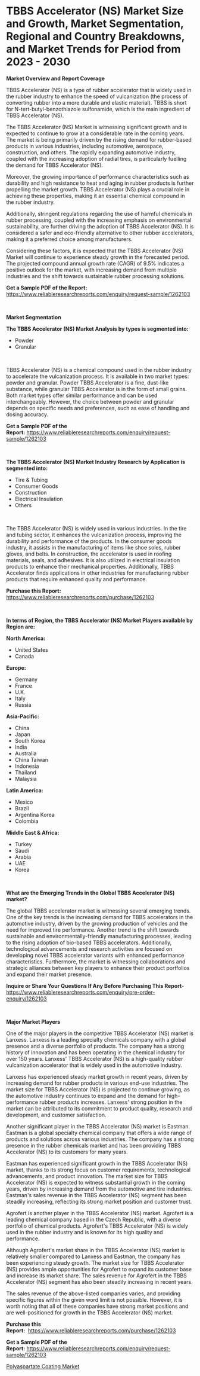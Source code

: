 <p><h1>TBBS Accelerator (NS) Market Size and Growth, Market Segmentation, Regional and Country Breakdowns, and Market Trends for Period from 2023 -  2030</h1></p><p><strong>Market Overview and Report Coverage</strong></p>
<p><p>TBBS Accelerator (NS) is a type of rubber accelerator that is widely used in the rubber industry to enhance the speed of vulcanization (the process of converting rubber into a more durable and elastic material). TBBS is short for N-tert-butyl-benzothiazole sulfonamide, which is the main ingredient of TBBS Accelerator (NS).</p><p>The TBBS Accelerator (NS) Market is witnessing significant growth and is expected to continue to grow at a considerable rate in the coming years. The market is being primarily driven by the rising demand for rubber-based products in various industries, including automotive, aerospace, construction, and others. The rapidly expanding automotive industry, coupled with the increasing adoption of radial tires, is particularly fuelling the demand for TBBS Accelerator (NS).</p><p>Moreover, the growing importance of performance characteristics such as durability and high resistance to heat and aging in rubber products is further propelling the market growth. TBBS Accelerator (NS) plays a crucial role in achieving these properties, making it an essential chemical compound in the rubber industry.</p><p>Additionally, stringent regulations regarding the use of harmful chemicals in rubber processing, coupled with the increasing emphasis on environmental sustainability, are further driving the adoption of TBBS Accelerator (NS). It is considered a safer and eco-friendly alternative to other rubber accelerators, making it a preferred choice among manufacturers.</p><p>Considering these factors, it is expected that the TBBS Accelerator (NS) Market will continue to experience steady growth in the forecasted period. The projected compound annual growth rate (CAGR) of 9.5% indicates a positive outlook for the market, with increasing demand from multiple industries and the shift towards sustainable rubber processing solutions.</p></p>
<p><strong>Get a Sample PDF of the Report:</strong> <a href="https://www.reliableresearchreports.com/enquiry/request-sample/1262103">https://www.reliableresearchreports.com/enquiry/request-sample/1262103</a></p>
<p>&nbsp;</p>
<p><strong>Market Segmentation</strong></p>
<p><strong>The TBBS Accelerator (NS) Market Analysis by types is segmented into:</strong></p>
<p><ul><li>Powder</li><li>Granular</li></ul></p>
<p>&nbsp;</p>
<p><p>TBBS Accelerator (NS) is a chemical compound used in the rubber industry to accelerate the vulcanization process. It is available in two market types: powder and granular. Powder TBBS Accelerator is a fine, dust-like substance, while granular TBBS Accelerator is in the form of small grains. Both market types offer similar performance and can be used interchangeably. However, the choice between powder and granular depends on specific needs and preferences, such as ease of handling and dosing accuracy.</p></p>
<p><strong>Get a Sample PDF of the Report:</strong>&nbsp;<a href="https://www.reliableresearchreports.com/enquiry/request-sample/1262103">https://www.reliableresearchreports.com/enquiry/request-sample/1262103</a></p>
<p>&nbsp;</p>
<p><strong>The TBBS Accelerator (NS) Market Industry Research by Application is segmented into:</strong></p>
<p><ul><li>Tire & Tubing</li><li>Consumer Goods</li><li>Construction</li><li>Electrical Insulation</li><li>Others</li></ul></p>
<p>&nbsp;</p>
<p><p>The TBBS Accelerator (NS) is widely used in various industries. In the tire and tubing sector, it enhances the vulcanization process, improving the durability and performance of the products. In the consumer goods industry, it assists in the manufacturing of items like shoe soles, rubber gloves, and belts. In construction, the accelerator is used in roofing materials, seals, and adhesives. It is also utilized in electrical insulation products to enhance their mechanical properties. Additionally, TBBS Accelerator finds applications in other industries for manufacturing rubber products that require enhanced quality and performance.</p></p>
<p><strong>Purchase this Report:</strong>&nbsp; <a href="https://www.reliableresearchreports.com/purchase/1262103">https://www.reliableresearchreports.com/purchase/1262103</a></p>
<p>&nbsp;</p>
<p><strong>In terms of Region, the TBBS Accelerator (NS) Market Players available by Region are:</strong></p>
<p>
    <p> <strong> North America: </strong>
        <ul>
            <li>United States</li>
            <li>Canada</li>
        </ul>
        </p> 
    <p> <strong> Europe: </strong>
        <ul>
            <li>Germany</li>
            <li>France</li>
            <li>U.K.</li>
            <li>Italy</li>
            <li>Russia</li>
        </ul>
        </p> 
    <p> <strong> Asia-Pacific: </strong>
        <ul>
            <li>China</li>
            <li>Japan</li>
            <li>South Korea</li>
            <li>India</li>
            <li>Australia</li>
            <li>China Taiwan</li>
            <li>Indonesia</li>
            <li>Thailand</li>
            <li>Malaysia</li>
        </ul>
        </p> 
    <p> <strong> Latin America: </strong>
        <ul>
            <li>Mexico</li>
            <li>Brazil</li>
            <li>Argentina Korea</li>
            <li>Colombia</li>
        </ul>
        </p> 
    <p> <strong> Middle East & Africa: </strong>
        <ul>
            <li>Turkey</li>
            <li>Saudi</li>
            <li>Arabia</li>
            <li>UAE</li>
            <li>Korea</li>
        </ul>
    </p>
    </p>
<p>&nbsp;</p>
<p><strong>What are the Emerging Trends in the Global TBBS Accelerator (NS) market?</strong></p>
<p><p>The global TBBS accelerator market is witnessing several emerging trends. One of the key trends is the increasing demand for TBBS accelerators in the automotive industry, driven by the growing production of vehicles and the need for improved tire performance. Another trend is the shift towards sustainable and environmentally-friendly manufacturing processes, leading to the rising adoption of bio-based TBBS accelerators. Additionally, technological advancements and research activities are focused on developing novel TBBS accelerator variants with enhanced performance characteristics. Furthermore, the market is witnessing collaborations and strategic alliances between key players to enhance their product portfolios and expand their market presence.</p></p>
<p><strong>Inquire or Share Your Questions If Any Before Purchasing This Report</strong>- <a href="https://www.reliableresearchreports.com/enquiry/pre-order-enquiry/1262103">https://www.reliableresearchreports.com/enquiry/pre-order-enquiry/1262103</a></p>
<p>&nbsp;</p>
<p><strong>Major Market Players</strong></p>
<p><p>One of the major players in the competitive TBBS Accelerator (NS) market is Lanxess. Lanxess is a leading specialty chemicals company with a global presence and a diverse portfolio of products. The company has a strong history of innovation and has been operating in the chemical industry for over 150 years. Lanxess' TBBS Accelerator (NS) is a high-quality rubber vulcanization accelerator that is widely used in the automotive industry.</p><p>Lanxess has experienced steady market growth in recent years, driven by increasing demand for rubber products in various end-use industries. The market size for TBBS Accelerator (NS) is projected to continue growing, as the automotive industry continues to expand and the demand for high-performance rubber products increases. Lanxess' strong position in the market can be attributed to its commitment to product quality, research and development, and customer satisfaction.</p><p>Another significant player in the TBBS Accelerator (NS) market is Eastman. Eastman is a global specialty chemical company that offers a wide range of products and solutions across various industries. The company has a strong presence in the rubber chemicals market and has been providing TBBS Accelerator (NS) to its customers for many years. </p><p>Eastman has experienced significant growth in the TBBS Accelerator (NS) market, thanks to its strong focus on customer requirements, technological advancements, and product innovation. The market size for TBBS Accelerator (NS) is expected to witness substantial growth in the coming years, driven by increasing demand from the automotive and tire industries. Eastman's sales revenue in the TBBS Accelerator (NS) segment has been steadily increasing, reflecting its strong market position and customer trust.</p><p>Agrofert is another player in the TBBS Accelerator (NS) market. Agrofert is a leading chemical company based in the Czech Republic, with a diverse portfolio of chemical products. Agrofert's TBBS Accelerator (NS) is widely used in the rubber industry and is known for its high quality and performance.</p><p>Although Agrofert's market share in the TBBS Accelerator (NS) market is relatively smaller compared to Lanxess and Eastman, the company has been experiencing steady growth. The market size for TBBS Accelerator (NS) provides ample opportunities for Agrofert to expand its customer base and increase its market share. The sales revenue for Agrofert in the TBBS Accelerator (NS) segment has also been steadily increasing in recent years.</p><p>The sales revenue of the above-listed companies varies, and providing specific figures within the given word limit is not possible. However, it is worth noting that all of these companies have strong market positions and are well-positioned for growth in the TBBS Accelerator (NS) market.</p></p>
<p><strong>Purchase this Report:</strong>&nbsp;&nbsp;<a href="https://www.reliableresearchreports.com/purchase/1262103">https://www.reliableresearchreports.com/purchase/1262103</a></p>
<p></p>
<p><strong>Get a Sample PDF of the Report:</strong>&nbsp;<a href="https://www.reliableresearchreports.com/enquiry/request-sample/1262103">https://www.reliableresearchreports.com/enquiry/request-sample/1262103</a></p>
<p><p><a href="https://github.com/NorbertYates/Market-Research-Report-List-2/blob/main/polyaspartate-coating-market.md">Polyaspartate Coating Market</a></p></p>